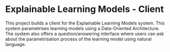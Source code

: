 # Explainable Learning Models - Client

This project builds a client for the Explainable Learning Models system. This system parametrises learning models using a Data-Oriented Architecture. The system also offers a question/answering interface where users can ask about the parametrisation process of the learning model using natural language.
